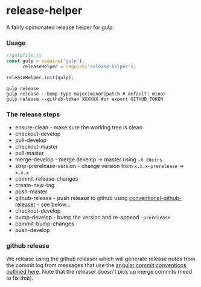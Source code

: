# release-helper 

A fairly opinionated release helper for gulp.

### Usage

```javascript
//gulpfile.js
const gulp = require('gulp'),
      releaseHelper = require('release-helper');

releaseHelper.init(gulp);
```

```shell
gulp release
gulp release --bump-type major|minor|patch # default: minor
gulp release --github-token XXXXXX #or export GITHUB_TOKEN 
```

### The release steps 

* ensure-clean - make sure the working tree is clean
* checkout-develop  
* pull-develop 
* checkout-master
* pull-master
* merge-develop - merge develop -> master using `-X theirs`
* strip-prerelease-version - change version from `x.x.x-prerelease` -> `x.x.x`
* commit-release-changes
* create-new-tag
* push-master
* github-release - push release to github using [conventional-github-releaser](https://github.com/conventional-changelog/conventional-github-releaser) - see below...
* checkout-develop
* bump-develop - bump the version and re-append `-prerelease`
* commit-bump-changes
* push-develop


### github release 
We release using the github releaser which will generate release notes from the commit log from messages that use the 
[angular commit conventions outlined here](https://github.com/conventional-changelog/conventional-changelog-angular/blob/master/convention.md). Note that the releaser doesn't pick up merge commits (need to fix that).